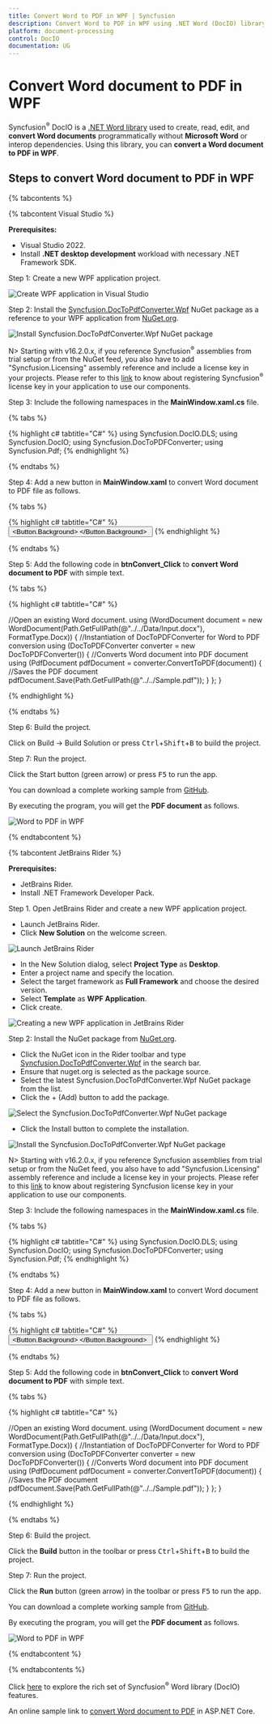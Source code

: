 ```yaml
---
title: Convert Word to PDF in WPF | Syncfusion 
description: Convert Word to PDF in WPF using .NET Word (DocIO) library without Microsoft Word or interop dependencies.
platform: document-processing
control: DocIO
documentation: UG
---
```


# Convert Word document to PDF in WPF

Syncfusion<sup>&reg;</sup> DocIO is a [.NET Word library](https://www.syncfusion.com/document-processing/word-framework/net/word-library) used to create, read, edit, and **convert Word documents** programmatically without **Microsoft Word** or interop dependencies. Using this library, you can **convert a Word document to PDF in WPF**.

## Steps to convert Word document to PDF in WPF

{% tabcontents %}

{% tabcontent Visual Studio %}

**Prerequisites:**

* Visual Studio 2022.
* Install **.NET desktop development** workload with necessary .NET Framework SDK.

Step 1: Create a new WPF application project.

![Create WPF application in Visual Studio](WPF_images/Create-WPF-Project-WordtoPDF.png)

Step 2: Install the [Syncfusion.DocToPdfConverter.Wpf](https://www.nuget.org/packages/Syncfusion.DocToPDFConverter.Wpf) NuGet package as a reference to your WPF application from [NuGet.org](https://www.nuget.org/).

![Install Syncfusion.DocToPdfConverter.Wpf NuGet package](WPF_images/Nuget-Package-WordtoPDF.png)

N> Starting with v16.2.0.x, if you reference Syncfusion<sup>&reg;</sup> assemblies from trial setup or from the NuGet feed, you also have to add "Syncfusion.Licensing" assembly reference and include a license key in your projects. Please refer to this [link](https://help.syncfusion.com/common/essential-studio/licensing/overview) to know about registering Syncfusion<sup>&reg;</sup> license key in your application to use our components.

Step 3: Include the following namespaces in the **MainWindow.xaml.cs** file.

{% tabs %}

{% highlight c# tabtitle="C#" %}
using Syncfusion.DocIO.DLS;
using Syncfusion.DocIO;
using Syncfusion.DocToPDFConverter;
using Syncfusion.Pdf;
{% endhighlight %}

{% endtabs %}

Step 4: Add a new button in **MainWindow.xaml** to convert Word document to PDF file as follows.

{% tabs %}

{% highlight c# tabtitle="C#" %}
<Button Click="btnConvert_Click" Margin="0,0,10,12" VerticalAlignment="Bottom" Height="30" BorderBrush="LightBlue" HorizontalAlignment="Right" Width="180">
    <Button.Background>
        <LinearGradientBrush EndPoint="0.5,-0.04" StartPoint="0.5,1.04">
            <GradientStop Color="#FFD9E9F7" Offset="0"/>
            <GradientStop Color="#FFEFF8FF" Offset="1"/>
        </LinearGradientBrush>
    </Button.Background>
    <StackPanel Orientation="Horizontal" Height="23" Margin="0,0,0,-2.52" VerticalAlignment="Bottom" HorizontalAlignment="Right" Width="100">
        <Image Name="image2" Margin="2" HorizontalAlignment="Center" VerticalAlignment="Center" />
        <TextBlock Text="Convert Word to PDF" Height="15.96" Width="126" Margin="0,4,0,3" />
    </StackPanel>
</Button>
{% endhighlight %}

{% endtabs %}

Step 5: Add the following code in **btnConvert_Click** to **convert Word document to PDF** with simple text.

{% tabs %}

{% highlight c# tabtitle="C#" %}

//Open an existing Word document.
using (WordDocument document = new WordDocument(Path.GetFullPath(@"../../Data/Input.docx"), FormatType.Docx))
{
    //Instantiation of DocToPDFConverter for Word to PDF conversion
    using (DocToPDFConverter converter = new DocToPDFConverter())
    {
        //Converts Word document into PDF document
        using (PdfDocument pdfDocument = converter.ConvertToPDF(document))
        {
            //Saves the PDF document
            pdfDocument.Save(Path.GetFullPath(@"../../Sample.pdf"));
        }
    };
}

{% endhighlight %}

{% endtabs %}

Step 6: Build the project.

Click on Build → Build Solution or press <kbd>Ctrl</kbd>+<kbd>Shift</kbd>+<kbd>B</kbd> to build the project.

Step 7: Run the project.

Click the Start button (green arrow) or press <kbd>F5</kbd> to run the app.

You can download a complete working sample from [GitHub](https://github.com/SyncfusionExamples/DocIO-Examples/tree/main/Word-to-PDF-Conversion/Convert-Word-document-to-PDF/WPF).

By executing the program, you will get the **PDF document** as follows.

![Word to PDF in WPF](WordToPDF_images/OutputImage.png)

{% endtabcontent %}

{% tabcontent JetBrains Rider %}

**Prerequisites:**

* JetBrains Rider.
* Install .NET Framework Developer Pack.

Step 1. Open JetBrains Rider and create a new WPF application project.
* Launch JetBrains Rider.
* Click **New Solution** on the welcome screen.

![Launch JetBrains Rider](WPF_images/Launch-JetBrains-Rider.png)

* In the New Solution dialog, select **Project Type** as **Desktop**.
* Enter a project name and specify the location.
* Select the target framework as **Full Framework** and choose the desired version.
* Select **Template** as **WPF Application**.
* Click create.

![Creating a new WPF application in JetBrains Rider](WPF_images/Create-WPF-sample.png)

Step 2: Install the NuGet package from [NuGet.org](https://www.nuget.org/).
* Click the NuGet icon in the Rider toolbar and type [Syncfusion.DocToPdfConverter.Wpf](https://www.nuget.org/packages/Syncfusion.DocToPdfConverter.Wpf/) in the search bar.
* Ensure that nuget.org is selected as the package source.
* Select the latest Syncfusion.DocToPdfConverter.Wpf NuGet package from the list.
* Click the + (Add) button to add the package.

![Select the Syncfusion.DocToPdfConverter.Wpf NuGet package](WPF_images/Search-Syncfusion.DocToPdfConverter.Wpf-NuGet.png)

* Click the Install button to complete the installation.

![Install the Syncfusion.DocToPdfConverter.Wpf NuGet package](WPF_images/Install-Syncfusion.DocToPdfConverter.Wpf-NuGet.png)

N> Starting with v16.2.0.x, if you reference Syncfusion assemblies from trial setup or from the NuGet feed, you also have to add "Syncfusion.Licensing" assembly reference and include a license key in your projects. Please refer to this [link](https://help.syncfusion.com/common/essential-studio/licensing/overview) to know about registering Syncfusion license key in your application to use our components.

Step 3: Include the following namespaces in the **MainWindow.xaml.cs** file.

{% tabs %}

{% highlight c# tabtitle="C#" %}
using Syncfusion.DocIO.DLS;
using Syncfusion.DocIO;
using Syncfusion.DocToPDFConverter;
using Syncfusion.Pdf;
{% endhighlight %}

{% endtabs %}

Step 4: Add a new button in **MainWindow.xaml** to convert Word document to PDF file as follows.

{% tabs %}

{% highlight c# tabtitle="C#" %}
<Button Click="btnConvert_Click" Margin="0,0,10,12" VerticalAlignment="Bottom" Height="30" BorderBrush="LightBlue" HorizontalAlignment="Right" Width="180">
    <Button.Background>
        <LinearGradientBrush EndPoint="0.5,-0.04" StartPoint="0.5,1.04">
            <GradientStop Color="#FFD9E9F7" Offset="0"/>
            <GradientStop Color="#FFEFF8FF" Offset="1"/>
        </LinearGradientBrush>
    </Button.Background>
    <StackPanel Orientation="Horizontal" Height="23" Margin="0,0,0,-2.52" VerticalAlignment="Bottom" HorizontalAlignment="Right" Width="100">
        <Image Name="image2" Margin="2" HorizontalAlignment="Center" VerticalAlignment="Center" />
        <TextBlock Text="Convert Word to PDF" Height="15.96" Width="126" Margin="0,4,0,3" />
    </StackPanel>
</Button>
{% endhighlight %}

{% endtabs %}

Step 5: Add the following code in **btnConvert_Click** to **convert Word document to PDF** with simple text.

{% tabs %}

{% highlight c# tabtitle="C#" %}

//Open an existing Word document.
using (WordDocument document = new WordDocument(Path.GetFullPath(@"../../Data/Input.docx"), FormatType.Docx))
{
    //Instantiation of DocToPDFConverter for Word to PDF conversion
    using (DocToPDFConverter converter = new DocToPDFConverter())
    {
        //Converts Word document into PDF document
        using (PdfDocument pdfDocument = converter.ConvertToPDF(document))
        {
            //Saves the PDF document
            pdfDocument.Save(Path.GetFullPath(@"../../Sample.pdf"));
        }
    };
}

{% endhighlight %}

{% endtabs %}

Step 6: Build the project.

Click the **Build** button in the toolbar or press <kbd>Ctrl</kbd>+<kbd>Shift</kbd>+<kbd>B</kbd> to build the project.

Step 7: Run the project.

Click the **Run** button (green arrow) in the toolbar or press <kbd>F5</kbd> to run the app.

You can download a complete working sample from [GitHub](https://github.com/SyncfusionExamples/DocIO-Examples/tree/main/Word-to-PDF-Conversion/Convert-Word-document-to-PDF/WPF).

By executing the program, you will get the **PDF document** as follows.

![Word to PDF in WPF](WordToPDF_images/OutputImage.png)

{% endtabcontent %}

{% endtabcontents %}

Click [here](https://www.syncfusion.com/document-processing/word-framework/net) to explore the rich set of Syncfusion<sup>&reg;</sup> Word library (DocIO) features.

An online sample link to [convert Word document to PDF](https://ej2.syncfusion.com/aspnetcore/Word/WordToPDF#/material3) in ASP.NET Core.